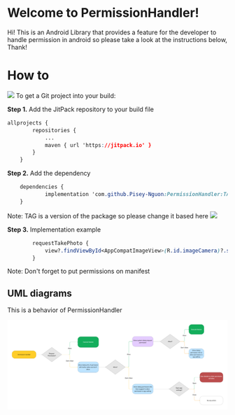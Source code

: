 # Welcome to PermissionHandler!

Hi! This is an Android Library that provides a feature for the developer to handle permission in android so please take a look at the instructions below, Thank!


# How to
[![](https://jitpack.io/v/Pisey-Nguon/PermissionHandler.svg)](https://jitpack.io/#Pisey-Nguon/PermissionHandler)
To get a Git project into your build:

**Step 1.**  Add the JitPack repository to your build file
```css
allprojects {
		repositories {
			...
			maven { url 'https://jitpack.io' }
		}
	}
```
**Step 2.** Add the dependency
```css
	dependencies {
	        implementation 'com.github.Pisey-Nguon:PermissionHandler:TAG'
	}
```
Note: TAG is a version of the package so please change it based here [![](https://jitpack.io/v/Pisey-Nguon/PermissionHandler.svg)](https://jitpack.io/#Pisey-Nguon/PermissionHandler)

**Step 3.** Implementation example
```css
        requestTakePhoto {
            view?.findViewById<AppCompatImageView>(R.id.imageCamera)?.setImageURI(Uri.parse(it))
        }
```
Note: Don't forget to put permissions on manifest
## UML diagrams

This is a behavior of PermissionHandler

![enter image description here](https://github.com/Pisey-Nguon/PermissionHandler/raw/main/PermissionHandler.png)
